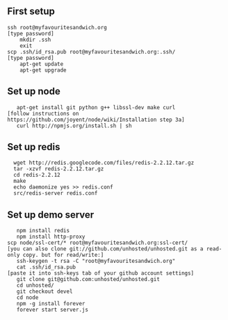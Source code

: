 First setup
-----------

    ssh root@myfavouritesandwich.org
    [type password]
        mkdir .ssh
        exit
    scp .ssh/id_rsa.pub root@myfavouritesandwich.org:.ssh/
    [type password]
        apt-get update
        apt-get upgrade


Set up node
-----------
       apt-get install git python g++ libssl-dev make curl
    [follow instructions on https://github.com/joyent/node/wiki/Installation step 3a]
       curl http://npmjs.org/install.sh | sh

Set up redis
------------
      wget http://redis.googlecode.com/files/redis-2.2.12.tar.gz
      tar -xzvf redis-2.2.12.tar.gz 
      cd redis-2.2.12
      make
      echo daemonize yes >> redis.conf
      src/redis-server redis.conf

Set up demo server
------------------
       npm install redis
       npm install http-proxy
    scp node/ssl-cert/* root@myfavouritesandwich.org:ssl-cert/
    [you can also clone git://github.com/unhosted/unhosted.git as a read-only copy. but for read/write:]
       ssh-keygen -t rsa -C "root@myfavouritesandwich.org"
       cat .ssh/id_rsa.pub 
    [paste it into ssh-keys tab of your github account settings]
       git clone git@github.com:unhosted/unhosted.git
       cd unhosted/
       git checkout devel
       cd node
       npm -g install forever
       forever start server.js
